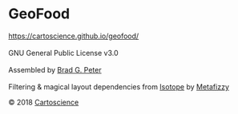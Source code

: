 # GeoFood

https://cartoscience.github.io/geofood/
<br><br>
GNU General Public License v3.0
<br><br>
Assembled by <a target="_blank" rel="noopener noreferrer" href="http://bradpeter.com/">Brad G. Peter</a>
<br><br>
Filtering & magical layout dependencies from <a target="_blank" rel="noopener noreferrer" href="https://isotope.metafizzy.co/">Isotope</a> by <a target="_blank" rel="noopener noreferrer" href="https://metafizzy.co/">Metafizzy</a>

&copy; 2018 <a target="_blank" rel="noopener noreferrer" href="https://cartoscience.com">Cartoscience</a>
